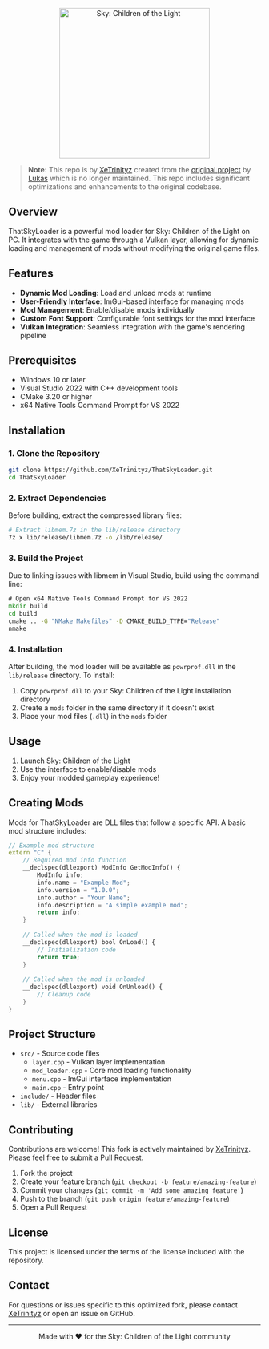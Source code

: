 <p align="center">
  <img src="https://img2.storyblok.com/fit-in/0x300/filters:format(webp)/f/108104/368x415/436d2e239c/sky-logo-white.png" alt="Sky: Children of the Light" width="300"/>
</p>

> **Note:** This repo is by [XeTrinityz](https://github.com/XeTrinityz) created from the [original project](https://github.com/lukas0x1/sml-pc) by [Lukas](https://github.com/lukas0x1) which is no longer maintained. This repo includes significant optimizations and enhancements to the original codebase.

## Overview

ThatSkyLoader is a powerful mod loader for Sky: Children of the Light on PC. It integrates with the game through a Vulkan layer, allowing for dynamic loading and management of mods without modifying the original game files.

## Features

- **Dynamic Mod Loading**: Load and unload mods at runtime
- **User-Friendly Interface**: ImGui-based interface for managing mods
- **Mod Management**: Enable/disable mods individually
- **Custom Font Support**: Configurable font settings for the mod interface
- **Vulkan Integration**: Seamless integration with the game's rendering pipeline

## Prerequisites

- Windows 10 or later
- Visual Studio 2022 with C++ development tools
- CMake 3.20 or higher
- x64 Native Tools Command Prompt for VS 2022

## Installation

### 1. Clone the Repository

```sh
git clone https://github.com/XeTrinityz/ThatSkyLoader.git
cd ThatSkyLoader
```

### 2. Extract Dependencies

Before building, extract the compressed library files:

```sh
# Extract libmem.7z in the lib/release directory
7z x lib/release/libmem.7z -o./lib/release/
```

### 3. Build the Project

Due to linking issues with libmem in Visual Studio, build using the command line:

```cmd
# Open x64 Native Tools Command Prompt for VS 2022
mkdir build
cd build
cmake .. -G "NMake Makefiles" -D CMAKE_BUILD_TYPE="Release"
nmake
```

### 4. Installation

After building, the mod loader will be available as `powrprof.dll` in the `lib/release` directory. To install:

1. Copy `powrprof.dll` to your Sky: Children of the Light installation directory
2. Create a `mods` folder in the same directory if it doesn't exist
3. Place your mod files (`.dll`) in the `mods` folder

## Usage

1. Launch Sky: Children of the Light
2. Use the interface to enable/disable mods
3. Enjoy your modded gameplay experience!

## Creating Mods

Mods for ThatSkyLoader are DLL files that follow a specific API. A basic mod structure includes:

```cpp
// Example mod structure
extern "C" {
    // Required mod info function
    __declspec(dllexport) ModInfo GetModInfo() {
        ModInfo info;
        info.name = "Example Mod";
        info.version = "1.0.0";
        info.author = "Your Name";
        info.description = "A simple example mod";
        return info;
    }
    
    // Called when the mod is loaded
    __declspec(dllexport) bool OnLoad() {
        // Initialization code
        return true;
    }
    
    // Called when the mod is unloaded
    __declspec(dllexport) void OnUnload() {
        // Cleanup code
    }
}
```


## Project Structure

- `src/` - Source code files
  - `layer.cpp` - Vulkan layer implementation
  - `mod_loader.cpp` - Core mod loading functionality
  - `menu.cpp` - ImGui interface implementation
  - `main.cpp` - Entry point
- `include/` - Header files
- `lib/` - External libraries

## Contributing

Contributions are welcome! This fork is actively maintained by [XeTrinityz](https://github.com/XeTrinityz). Please feel free to submit a Pull Request.

1. Fork the project
2. Create your feature branch (`git checkout -b feature/amazing-feature`)
3. Commit your changes (`git commit -m 'Add some amazing feature'`)
4. Push to the branch (`git push origin feature/amazing-feature`)
5. Open a Pull Request

## License

This project is licensed under the terms of the license included with the repository.

## Contact

For questions or issues specific to this optimized fork, please contact [XeTrinityz](https://github.com/XeTrinityz) or open an issue on GitHub.

---

<p align="center">
  Made with ❤️ for the Sky: Children of the Light community
</p>
